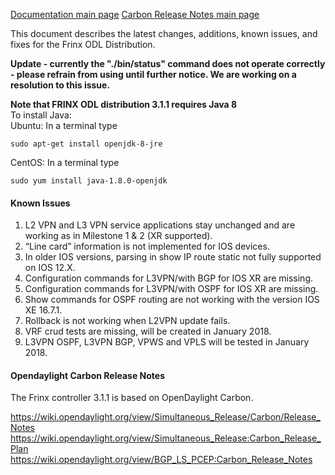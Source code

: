 [Documentation main page](https://frinxio.github.io/Frinx-docs/)
[Carbon Release Notes main page](https://frinxio.github.io/Frinx-docs/FRINX_ODL_Distribution/Carbon/release_notes.html)

This document describes the latest changes, additions, known issues, and fixes for the Frinx ODL Distribution.<!--more-->

**Update - currently the "./bin/status" command does not operate correctly - please refrain from using until further notice. We are working on a resolution to this issue.**

**Note that FRINX ODL distribution 3.1.1 requires Java 8**  
To install Java:  
Ubuntu: In a terminal type

    sudo apt-get install openjdk-8-jre

CentOS: In a terminal type

    sudo yum install java-1.8.0-openjdk

#### Known Issues

1. L2 VPN and L3 VPN service applications stay unchanged and are working as in Milestone 1 & 2 (XR supported).
2. “Line card” information is not implemented for IOS devices.
3. In older IOS versions, parsing in show IP route static not fully supported on IOS 12.X.
4. Configuration commands for L3VPN/with BGP for IOS XR are missing.
5. Configuration commands for L3VPN/with OSPF for IOS XR are missing.
6. Show commands for OSPF routing are not working with the version IOS XE 16.7.1.
7. Rollback is not working when L2VPN update fails.
8. VRF crud tests are missing, will be created in January 2018.
9. L3VPN OSPF, L3VPN BGP, VPWS and VPLS will be tested in January 2018.

#### Opendaylight Carbon Release Notes

The Frinx controller 3.1.1 is based on OpenDaylight Carbon.

<https://wiki.opendaylight.org/view/Simultaneous_Release/Carbon/Release_Notes>
<https://wiki.opendaylight.org/view/Simultaneous_Release:Carbon_Release_Plan>
<https://wiki.opendaylight.org/view/BGP_LS_PCEP:Carbon_Release_Notes>
